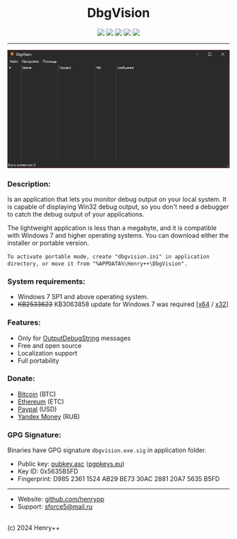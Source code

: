 ﻿<h1 align="center">DbgVision</h1>

<p align="center">
	<a href="https://github.com/henrypp/dbgvision/releases"><img src="https://img.shields.io/github/v/release/henrypp/dbgvision?style=flat-square&include_prereleases&label=version" /></a>
	<a href="https://github.com/henrypp/dbgvision/releases"><img src="https://img.shields.io/github/downloads/henrypp/dbgvision/total.svg?style=flat-square" /></a>
	<a href="https://github.com/henrypp/dbgvision/issues"><img src="https://img.shields.io/github/issues-raw/henrypp/dbgvision.svg?style=flat-square&label=issues" /></a>
	<a href="https://github.com/henrypp/dbgvision/graphs/contributors"><img src="https://img.shields.io/github/contributors/henrypp/dbgvision?style=flat-square" /></a>
	<a href="https://github.com/henrypp/dbgvision/blob/master/LICENSE"><img src="https://img.shields.io/github/license/henrypp/dbgvision?style=flat-square" /></a>
</p>

-------

<p align="center">
	<img src="/images/dbgvision.png" />
</p>

### Description:
Is an application that lets you monitor debug output on your local system. It is capable of displaying Win32 debug output, so you don't need a debugger to catch the debug output of your applications.

The lightweight application is less than a megabyte, and it is compatible with Windows 7 and higher operating systems. You can download either the installer or portable version.

```
To activate portable mode, create "dbgvision.ini" in application directory, or move it from "%APPDATA%\Henry++\DbgVision".
```

### System requirements:
- Windows 7 SP1 and above operating system.
- <s>KB2533623</s> KB3063858 update for Windows 7 was required [[x64](https://www.microsoft.com/en-us/download/details.aspx?id=47442) / [x32](https://www.microsoft.com/en-us/download/details.aspx?id=47409)]

### Features:
- Only for [OutputDebugString](https://learn.microsoft.com/ru-ru/windows/win32/api/debugapi/nf-debugapi-outputdebugstringw) messages
- Free and open source
- Localization support
- Full portability

### Donate:
- [Bitcoin](https://www.blockchain.com/btc/address/1LrRTXPsvHcQWCNZotA9RcwjsGcRghG96c) (BTC)
- [Ethereum](https://www.blockchain.com/explorer/addresses/eth/0xe2C84A62eb2a4EF154b19bec0c1c106734B95960) (ETC)
- [Paypal](https://paypal.me/henrypp) (USD)
- [Yandex Money](https://yoomoney.ru/to/4100115776040583) (RUB)

### GPG Signature:
Binaries have GPG signature `dbgvision.exe.sig` in application folder.

- Public key: [pubkey.asc](https://raw.githubusercontent.com/henrypp/builder/master/pubkey.asc) ([pgpkeys.eu](https://pgpkeys.eu/pks/lookup?op=index&fingerprint=on&search=0x5635B5FD))
- Key ID: 0x5635B5FD
- Fingerprint: D985 2361 1524 AB29 BE73 30AC 2881 20A7 5635 B5FD
---
- Website: [github.com/henrypp](https://github.com/henrypp)
- Support: sforce5@mail.ru
<br />
(c) 2024 Henry++
